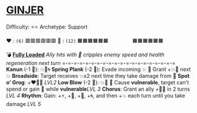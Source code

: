 # [__GINJER__](<https://www.youtube.com/watch?v=_hHCVxfvtW8>)
Difficulty: ⭐⭐
Archetype: Support

❤️ : `(6)`   🟥🟥🟥🟥🟥🟥
🔶 : `(12)` 🟧🟧🟧🟧🟧🟧
`        ` 🟧🟧🟧🟧🟧🟧

💣 [**Fully Loaded**](https://media.discordapp.net/attachments/1056365502101979146/1220118776201216120/ginger.jpg?ex=660dc728&is=65fb5228&hm=0c9254c6a29ae30ff1e92599cb4894ad531bcad4c46aadadb92c702321c58d73&=&format=webp)
*Ally hits with 🚫 cripples enemy speed and health regeneration next turn*
=-=-=-=-=-=-=-=-=-=-=-=-=-=-=-=-=-=-=-=
**Kanun** (-1 🔶): 💥🎯🌀
**Spring Plank**  (-2 🔶): Evade incoming 💥 🔀 Grant +💥🚫 next 💥
**Broadside**: Target receives 💥x2 next time they take damage from 🚫
**Spot o' Grog**: +❤️🔷🔶 *LVL2*
**Low Blow** (-2 🔶): 💥🚫 🔀 Cause __vulnerable__, target can't spend or gain 🔷 while __vulnerable__*LVL 3*
**Chorus**: Grant an ally +🚫🌀 in 2 turns *LVL 4*
**Rhythm**: Gain: +⚡, +🚫, +🎯, +🌀, and then +💥 each turn until you take damage *LVL 5*
